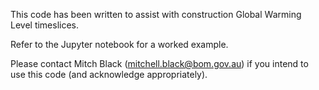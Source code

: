 This code has been written to assist with construction Global Warming Level timeslices.

Refer to the Jupyter notebook for a worked example.

Please contact Mitch Black (mitchell.black@bom.gov.au) if you intend to use this code (and acknowledge appropriately).


